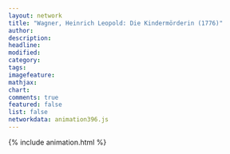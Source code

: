 ```yaml
---
layout: network
title: "Wagner, Heinrich Leopold: Die Kindermörderin (1776)"
author:
description:
headline:
modified:
category:
tags:
imagefeature: 
mathjax: 
chart: 
comments: true
featured: false
list: false
networkdata: animation396.js
---
```

{% include animation.html %}
